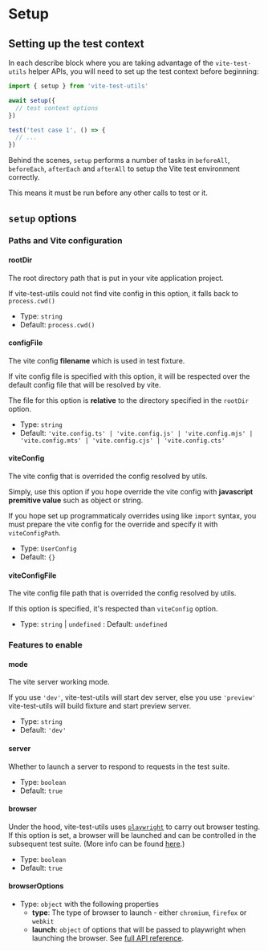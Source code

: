 # Setup

## Setting up the test context

In each describe block where you are taking advantage of the `vite-test-utils` helper APIs, you will need to set up the test context before beginning:

```ts
import { setup } from 'vite-test-utils'

await setup({
  // test context options
})

test('test case 1', () => {
  // ...
})
```

Behind the scenes, `setup` performs a number of tasks in `beforeAll`, `beforeEach`, `afterEach` and `afterAll` to setup the Vite test environment correctly.

This means it must be run before any other calls to test or it.

## `setup` options

### Paths and Vite configuration

#### rootDir

The root directory path that is put in your vite application project.

If vite-test-utils could not find vite config in this option, it falls back to `process.cwd()`

- Type: `string`
- Default: `process.cwd()`

#### configFile

The vite config **filename** which is used in test fixture.

If vite config file is specified with this option, it will be respected over the default config file that will be resolved by vite.

The file for this option is **relative** to the directory specified in the `rootDir` option.

- Type: `string`
- Default: `'vite.config.ts' | 'vite.config.js' | 'vite.config.mjs' | 'vite.config.mts' | 'vite.config.cjs' | 'vite.config.cts'`

#### viteConfig

The vite config that is overrided the config resolved by utils.

Simply, use this option if you hope override the vite config with **javascript premitive value** such as object or string.

If you hope set up programmaticaly overrides using like `import` syntax, you must prepare the vite config for the override and specify it with `viteConfigPath`.

- Type: `UserConfig`
- Default: `{}`

#### viteConfigFile

The vite config file path that is overrided the config resolved by utils.

If this option is specified, it's respected than `viteConfig` option.

- Type: `string` | `undefined`
  : Default: `undefined`

### Features to enable

#### mode

The vite server working mode.

If you use `'dev'`, vite-test-utils will start dev server, else you use `'preview'` vite-test-utils will build fixture and start preview server.

- Type: `string`
- Default: `'dev'`

#### server

Whether to launch a server to respond to requests in the test suite.

- Type: `boolean`
- Default: `true`

#### browser

Under the hood, vite-test-utils uses [`playwright`](https://playwright.dev/) to carry out browser testing. If this option is set, a browser will be launched and can be controlled in the subsequent test suite. (More info can be found [here](/api-reference/browser-testing).)

- Type: `boolean`
- Default: `true`

#### browserOptions

- Type: `object` with the following properties
  - **type**: The type of browser to launch - either `chromium`, `firefox` or `webkit`
  - **launch**: `object` of options that will be passed to playwright when launching the browser. See [full API reference](https://playwright.dev/docs/api/class-browsertype#browser-type-launch).
